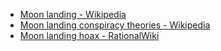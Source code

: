 - [Moon landing - Wikipedia](https://en.wikipedia.org/wiki/Moon_landing)
- [Moon landing conspiracy theories - Wikipedia](https://en.wikipedia.org/wiki/Moon_landing_conspiracy_theories)
- [Moon landing hoax - RationalWiki](https://rationalwiki.org/wiki/Moon_landing_hoax)